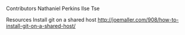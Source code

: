Contributors
Nathaniel Perkins
Ilse Tse

Resources
Install git on a shared host
http://joemaller.com/908/how-to-install-git-on-a-shared-host/
